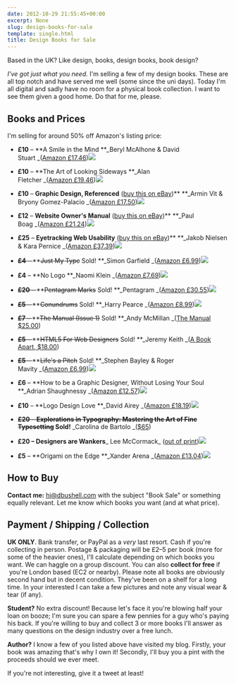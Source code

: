 ```yaml
---
date: 2012-10-29 21:55:45+00:00
excerpt: None
slug: design-books-for-sale
template: single.html
title: Design Books for Sale
---
```


Based in the UK? Like design, books, design books, book design?

_I've got just what you need._ I'm selling a few of my design books. These are all top notch and have served me well (some since the uni days). Today I'm all digital and sadly have no room for a physical book collection. I want to see them given a good home. Do that for me, please.


## Books and Prices


I'm selling for around 50% off Amazon's listing price:



	
  * **£10** – **A Smile in the Mind
**_Beryl McAlhone & David Stuart _([Amazon £17.46](http://www.amazon.co.uk/gp/product/0714838128/ref=as_li_ss_tl?ie=UTF8&camp=1634&creative=19450&creativeASIN=0714838128&linkCode=as2&tag=davibush-21))![](http://www.assoc-amazon.co.uk/e/ir?t=davibush-21&l=as2&o=2&a=0714838128)

	
  * **£10** – **The Art of Looking Sideways
**_Alan Fletcher _([Amazon £19.46](http://www.amazon.co.uk/gp/product/0714834491/ref=as_li_ss_tl?ie=UTF8&camp=1634&creative=19450&creativeASIN=0714834491&linkCode=as2&tag=davibush-21))![](http://www.assoc-amazon.co.uk/e/ir?t=davibush-21&l=as2&o=2&a=0714834491)

	
  * **£10** – **Graphic Design, Referenced** ([buy this on eBay](http://www.ebay.co.uk/itm/321017309373))**
**_Armin Vit & Bryony Gomez-Palacio _([Amazon £17.50](http://www.amazon.co.uk/gp/product/1592537421/ref=as_li_ss_tl?ie=UTF8&camp=1634&creative=19450&creativeASIN=1592537421&linkCode=as2&tag=davibush-21))![](http://www.assoc-amazon.co.uk/e/ir?t=davibush-21&l=as2&o=2&a=1592537421)

	
  * **£12** – **Website Owner's Manual** ([buy this on eBay](http://www.ebay.co.uk/itm/321017332625))**
**_Paul Boag _([Amazon £21.24](http://www.amazon.co.uk/gp/product/1933988452/ref=as_li_ss_tl?ie=UTF8&camp=1634&creative=19450&creativeASIN=1933988452&linkCode=as2&tag=davibush-21))![](http://www.assoc-amazon.co.uk/e/ir?t=davibush-21&l=as2&o=2&a=1933988452)

	
  * **£25** – **Eyetracking Web Usability** ([buy this on eBay](http://www.ebay.co.uk/itm/Eyetracking-Web-Usability-/321017320017))**
**_Jakob Nielsen & Kara Pernice _([Amazon £37.39](http://www.amazon.co.uk/gp/product/0321498364/ref=as_li_ss_tl?ie=UTF8&camp=1634&creative=19450&creativeASIN=0321498364&linkCode=as2&tag=davibush-21))![](http://www.assoc-amazon.co.uk/e/ir?t=davibush-21&l=as2&o=2&a=0321498364)

	
  * <del>**£4** – </del>**<del>Just My Type</del> Sold!
**_Simon Garfield _([Amazon £6.99](http://www.amazon.co.uk/gp/product/1846683025/ref=as_li_ss_tl?ie=UTF8&camp=1634&creative=19450&creativeASIN=1846683025&linkCode=as2&tag=davibush-21))![](http://www.assoc-amazon.co.uk/e/ir?t=davibush-21&l=as2&o=2&a=1846683025)

	
  * **£4** – **No Logo
**_Naomi Klein _([Amazon £7.69](http://www.amazon.co.uk/gp/product/000734077X/ref=as_li_ss_tl?ie=UTF8&camp=1634&creative=19450&creativeASIN=000734077X&linkCode=as2&tag=davibush-21))![](http://www.assoc-amazon.co.uk/e/ir?t=davibush-21&l=as2&o=2&a=000734077X)

	
  * <del>**£20** – </del>**<del>Pentagram Marks</del> Sold!
**_Pentagram _([Amazon £30.55](http://www.amazon.co.uk/gp/product/1856696685/ref=as_li_ss_tl?ie=UTF8&camp=1634&creative=19450&creativeASIN=1856696685&linkCode=as2&tag=davibush-21))![](http://www.assoc-amazon.co.uk/e/ir?t=davibush-21&l=as2&o=2&a=1856696685)

	
  * <del>**£5** – </del>**<del>Conundrums</del> Sold!
**_Harry Pearce _([Amazon £8.99](http://www.amazon.co.uk/gp/product/0061826596/ref=as_li_ss_tl?ie=UTF8&camp=1634&creative=19450&creativeASIN=0061826596&linkCode=as2&tag=davibush-21))![](http://www.assoc-amazon.co.uk/e/ir?t=davibush-21&l=as2&o=2&a=0061826596)

	
  * <del>**£7** – </del>**<del>The Manual (Issue 1)</del> Sold!
**_Andy McMillan _([The Manual $25.00](http://alwaysreadthemanual.com/))

	
  * <del>**£5** – </del>**<del>HTML5 For Web Designers</del> Sold!
**_Jeremy Keith _([A Book Apart, $18.00](http://www.abookapart.com/products/html5-for-web-designers))

	
  * <del>**£5** – </del>**<del>Life's a Pitch</del> Sold!
**_Stephen Bayley & Roger Mavity _([Amazon £6.99](http://www.amazon.co.uk/gp/product/0552156833/ref=as_li_ss_tl?ie=UTF8&camp=1634&creative=19450&creativeASIN=0552156833&linkCode=as2&tag=davibush-21))![](http://www.assoc-amazon.co.uk/e/ir?t=davibush-21&l=as2&o=2&a=0552156833)

	
  * **£6** – **How to be a Graphic Designer, Without Losing Your Soul
**_Adrian Shaughnessy _([Amazon £12.57](http://www.amazon.co.uk/gp/product/1856697096/ref=as_li_ss_tl?ie=UTF8&camp=1634&creative=19450&creativeASIN=1856697096&linkCode=as2&tag=davibush-21))![](http://www.assoc-amazon.co.uk/e/ir?t=davibush-21&l=as2&o=2&a=1856697096)

	
  * **£10** – **Logo Design Love
**_David Airey _([Amazon £18.19](http://www.amazon.co.uk/gp/product/0321660765/ref=as_li_ss_tl?ie=UTF8&camp=1634&creative=19450&creativeASIN=0321660765&linkCode=as2&tag=davibush-21))![](http://www.assoc-amazon.co.uk/e/ir?t=davibush-21&l=as2&o=2&a=0321660765)

	
  * <del>**£20** – </del>**<del>Explorations in Typography: Mastering the Art of Fine Typesetting</del> Sold!**
_Carolina de Bartolo _([$65](http://explorationsintypography.com/buy/))

	
  * **£20 – Designers are Wankers**_
Lee McCormack_ ([out of print](http://www.amazon.co.uk/gp/product/0955096804/ref=as_li_ss_tl?ie=UTF8&camp=1634&creative=19450&creativeASIN=0955096804&linkCode=as2&tag=davibush-21))![](http://www.assoc-amazon.co.uk/e/ir?t=davibush-21&l=as2&o=2&a=0955096804)

	
  * **£5** – **Origami on the Edge
**_Xander Arena _([Amazon £13.04](http://www.amazon.co.uk/gp/product/0486468461/ref=as_li_ss_tl?ie=UTF8&camp=1634&creative=19450&creativeASIN=0486468461&linkCode=as2&tag=davibush-21))![](http://www.assoc-amazon.co.uk/e/ir?t=davibush-21&l=as2&o=2&a=0486468461)




## How to Buy


**Contact me:** [hi@dbushell.com](mailto:hi@dbushell.com) with the subject "Book Sale" or something equally relevant. Let me know which books you want (and at what price).


## Payment / Shipping / Collection


**UK ONLY**. Bank transfer, or PayPal as a _very_ last resort. Cash if you're collecting in person. Postage & packaging will be £2–5 per book (more for some of the heavier ones), I'll calculate depending on which books you want. We can haggle on a group discount. You can also **collect for free** if  you're London based (EC2 or nearby). Please note all books are obviously second hand but in decent condition. They've been on a shelf for a long time. In your interested I can take a few pictures and note any visual wear & tear (if any).

**Student?** No extra discount! Because let's face it you're blowing half your loan on booze; I'm sure you can spare a few pennies for a guy who's paying his back. If you're willing to buy and collect 3 or more books I'll answer as many questions on the design industry over a free lunch.

**Author?** I know a few of you listed above have visited my blog. Firstly, your book was amazing that's why I own it! Secondly, I'll buy you a pint with the proceeds should we ever meet.

If you're not interesting, give it a tweet at least!
